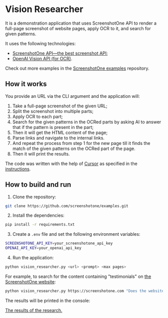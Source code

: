 # Vision Researcher

It is a demonstration application that uses ScreenshotOne API to render a full-page screenshot of website pages, apply OCR to it, and search for given patterns.

It uses the following technologies:

-   [ScreenshotOne API—the best screenshot API](https://screenshotone.com);
-   [OpenAI Vision API (for OCR)](https://platform.openai.com/docs/guides/vision).

Check out more examples in the [ScreenshotOne examples](https://github.com/screenshotone/examples) repository.

## How it works

You provide an URL via the CLI argument and the application will:

1. Take a full-page screenshot of the given URL;
2. Split the screenshot into multiple parts;
3. Apply OCR to each part;
4. Search for the given patterns in the OCRed parts by asking AI to answer that if the pattern is present in the part;
5. Then it will get the HTML content of the page;
6. Parse links and navigate to the internal links.
7. And repeat the process from step 1 for the new page till it finds the match of the given patterns on the OCRed part of the page.
8. Then it will print the results.

The code was written with the help of [Cursor](https://www.cursor.com/) as specified in the [instructions](./instructions.md).

## How to build and run

1. Clone the repository:

```bash
git clone https://github.com/screenshotone/examples.git
```

2. Install the dependencies:

```bash
pip install -r requirements.txt
```

3. Create a `.env` file and set the following environment variables:

```bash
SCREENSHOTONE_API_KEY=your_screenshotone_api_key
OPENAI_API_KEY=your_openai_api_key
```

4. Run the application:

```bash
python vision_researcher.py <url> <prompt> <max pages>
```

For example, to search for the content containing "testimonials" on [the ScreenshotOne website](https://screenshotone.com):

```bash
python vision_researcher.py https://screenshotone.com "Does the website page or the website page parts contain testimonials?" 5
```

The results will be printed in the console:

[The results of the research.](./screenshot.png)